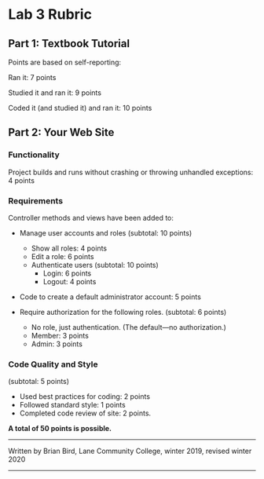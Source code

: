 # Lab 3 Rubric

## Part 1: Textbook Tutorial

Points are based on self-reporting:

Ran it: 7 points

Studied it and ran it: 9 points

Coded it (and studied it) and ran it:  10 points

## Part 2: Your Web Site

### Functionality

Project builds and runs without crashing or throwing unhandled exceptions: 4 points

### Requirements

Controller methods and views have been added to:

- Manage user accounts and roles (subtotal: 10 points)
    - Show all roles: 4 points
    - Edit a role: 6 points
  - Authenticate users (subtotal: 10 points)
    - Login:  6 points
    - Logout: 4 points
  
- Code to create a default administrator account: 5 points
- Require authorization for the following roles. (subtotal: 6 points) 
  - No role, just authentication. (The default&mdash;no authorization.)
  - Member: 3 points
  - Admin: 3 points

### Code Quality and Style

(subtotal: 5 points)

- Used best practices for coding: 2 points
- Followed standard style: 1 points
- Completed code review of site: 2 points.

**A total of 50 points is possible.**



------

Written by Brian Bird, Lane Community College, winter 2019, revised winter 2020

------

